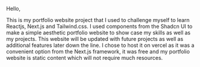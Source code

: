 Hello,

This is my portfolio website project that I used to challenge myself to learn Reactjs, Next.js and Tailwind.css. I used components from the Shadcn UI to make a simple aesthetic portfolio website to show case
my skills as well as my projects. This website will be updated with future projects as well as additional features later down the line. I chose to host it on vercel as it was a convenient option from
the Next.js framework, it was free and my portfolio website is static content which will not require much resources.
